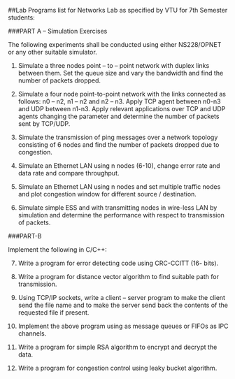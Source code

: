 ##Lab Programs list for Networks Lab as specified by VTU for 7th Semester students:

###PART A – Simulation Exercises

The following experiments shall be conducted using either NS228/OPNET or 
any other suitable simulator.

1. Simulate a three nodes point – to – point network with duplex links 
between them. Set the queue size and vary the bandwidth and find the 
number of packets dropped.

2. Simulate a four node point-to-point network with the links connected as
follows:
n0 – n2, n1 – n2 and n2 – n3. Apply TCP agent between n0-n3 and UDP 
between n1-n3. Apply relevant applications over TCP and UDP agents 
changing the parameter and determine the number of packets sent by TCP/UDP.

3. Simulate the transmission of ping messages over a network topology 
consisting of 6 nodes and find the number of packets dropped due to 
congestion.

4. Simulate an Ethernet LAN using n nodes (6-10), change error rate and 
data rate and compare throughput.

5. Simulate an Ethernet LAN using n nodes and set multiple traffic nodes 
and plot congestion window for different source / destination.

6. Simulate simple ESS and with transmitting nodes in wire-less LAN by 
simulation and determine the performance with respect to transmission of
packets.

###PART-B

Implement the following in C/C++:

<!-- Currently this numbering will start again from 1 as markdown doesnt support beginning numbering from some arbitary number.-->
7. Write a program for error detecting code using CRC-CCITT (16- bits).

8. Write a program for distance vector algorithm to find suitable path for
transmission.

9. Using TCP/IP sockets, write a client – server program to make the client
send the file name and to make the server send back the contents of the
requested file if present.

10. Implement the above program using as message queues or FIFOs as IPC
channels.

11. Write a program for simple RSA algorithm to encrypt and decrypt the 
data.

12. Write a program for congestion control using leaky bucket algorithm.
